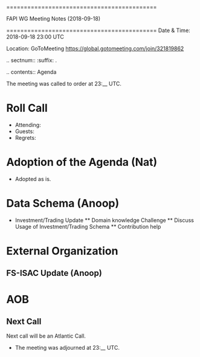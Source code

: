 ===========================================

FAPI WG Meeting Notes (2018-09-18) 

===========================================
Date & Time: 2018-09-18 23:00 UTC

Location: GoToMeeting https://global.gotomeeting.com/join/321819862

.. sectnum:: 
   :suffix: .


.. contents:: Agenda

The meeting was called to order at 23:__ UTC. 

Roll Call
===========
* Attending: 
* Guests: 
* Regrets: 

Adoption of the Agenda (Nat)
==================================
* Adopted as is. 

Data Schema (Anoop)
======================
* Investment/Trading Update
** Domain knowledge Challenge
** Discuss Usage of Investment/Trading Schema
** Contribution help

External Organization
========================
FS-ISAC Update (Anoop)
------------


AOB
===========

Next Call
-----------------------
Next call will be an Atlantic Call. 

* The meeting was adjourned at 23:__ UTC.